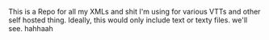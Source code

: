 This is a Repo for all my XMLs and shit I'm using for various VTTs and other self hosted thing. Ideally, this would only include text or texty files. we'll see. hahhaah
